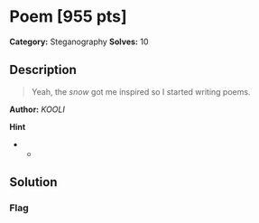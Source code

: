 # Poem [955 pts]

**Category:** Steganography
**Solves:** 10

## Description
>Yeah, the *snow* got me inspired so I started writing poems.

**Author:** *_KOOLI_*

**Hint**
* -

## Solution

### Flag

